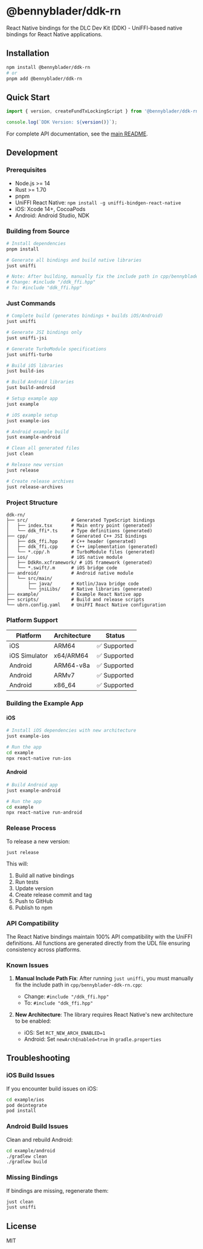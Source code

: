 # @bennyblader/ddk-rn

React Native bindings for the DLC Dev Kit (DDK) - UniFFI-based native bindings for React Native applications.

## Installation

```bash
npm install @bennyblader/ddk-rn
# or
pnpm add @bennyblader/ddk-rn
```

## Quick Start

```typescript
import { version, createFundTxLockingScript } from '@bennyblader/ddk-rn';

console.log(`DDK Version: ${version()}`);
```

For complete API documentation, see the [main README](../README.md#api-reference).

## Development

### Prerequisites

- Node.js >= 14
- Rust >= 1.70
- pnpm
- UniFFI React Native: `npm install -g uniffi-bindgen-react-native`
- iOS: Xcode 14+, CocoaPods
- Android: Android Studio, NDK

### Building from Source

```bash
# Install dependencies
pnpm install

# Generate all bindings and build native libraries
just uniffi

# Note: After building, manually fix the include path in cpp/bennyblader-ddk-rn.cpp
# Change: #include "/ddk_ffi.hpp"
# To: #include "ddk_ffi.hpp"
```

### Just Commands

```bash
# Complete build (generates bindings + builds iOS/Android)
just uniffi

# Generate JSI bindings only
just uniffi-jsi

# Generate TurboModule specifications
just uniffi-turbo

# Build iOS libraries
just build-ios

# Build Android libraries
just build-android

# Setup example app
just example

# iOS example setup
just example-ios

# Android example build
just example-android

# Clean all generated files
just clean

# Release new version
just release

# Create release archives
just release-archives
```

### Project Structure

```
ddk-rn/
├── src/                # Generated TypeScript bindings
│   ├── index.tsx       # Main entry point (generated)
│   └── ddk_ffi*.ts     # Type definitions (generated)
├── cpp/                # Generated C++ JSI bindings
│   ├── ddk_ffi.hpp     # C++ header (generated)
│   ├── ddk_ffi.cpp     # C++ implementation (generated)
│   └── *.cpp/.h        # TurboModule files (generated)
├── ios/                # iOS native module
│   ├── DdkRn.xcframework/ # iOS framework (generated)
│   └── *.swift/.m      # iOS bridge code
├── android/            # Android native module
│   └── src/main/
│       ├── java/       # Kotlin/Java bridge code
│       └── jniLibs/    # Native libraries (generated)
├── example/            # Example React Native app
├── scripts/            # Build and release scripts
└── ubrn.config.yaml    # UniFFI React Native configuration
```

### Platform Support

| Platform      | Architecture | Status       |
| ------------- | ------------ | ------------ |
| iOS           | ARM64        | ✅ Supported |
| iOS Simulator | x64/ARM64    | ✅ Supported |
| Android       | ARM64-v8a    | ✅ Supported |
| Android       | ARMv7        | ✅ Supported |
| Android       | x86_64       | ✅ Supported |

### Building the Example App

#### iOS

```bash
# Install iOS dependencies with new architecture
just example-ios

# Run the app
cd example
npx react-native run-ios
```

#### Android

```bash
# Build Android app
just example-android

# Run the app
cd example
npx react-native run-android
```

### Release Process

To release a new version:

```bash
just release
```

This will:

1. Build all native bindings
2. Run tests
3. Update version
4. Create release commit and tag
5. Push to GitHub
6. Publish to npm

### API Compatibility

The React Native bindings maintain 100% API compatibility with the UniFFI definitions. All functions are generated directly from the UDL file ensuring consistency across platforms.

### Known Issues

1. **Manual Include Path Fix**: After running `just uniffi`, you must manually fix the include path in `cpp/bennyblader-ddk-rn.cpp`:
   - Change: `#include "/ddk_ffi.hpp"`
   - To: `#include "ddk_ffi.hpp"`

2. **New Architecture**: The library requires React Native's new architecture to be enabled:
   - iOS: Set `RCT_NEW_ARCH_ENABLED=1`
   - Android: Set `newArchEnabled=true` in `gradle.properties`

## Troubleshooting

### iOS Build Issues

If you encounter build issues on iOS:

```bash
cd example/ios
pod deintegrate
pod install
```

### Android Build Issues

Clean and rebuild Android:

```bash
cd example/android
./gradlew clean
./gradlew build
```

### Missing Bindings

If bindings are missing, regenerate them:

```bash
just clean
just uniffi
```

## License

MIT
